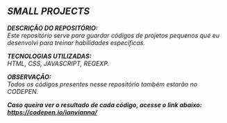## *SMALL PROJECTS*
***DESCRIÇÃO DO REPOSITÓRIO:***  
*Este repositório serve para guardar códigos de projetos pequenos que eu desenvolvi para treinar habilidades específicas.*  
  
***TECNOLOGIAS UTILIZADAS:***  
*HTML, CSS, JAVASCRIPT, REGEXP.*  

***OBSERVAÇÃO:***  
*Todos os códigos presentes nesse repositório também estarão no CODEPEN.*  

***Caso queira ver o resultado de cada código, acesse o link abaixo:***  
***<a href="https://codepen.io/ianvianna/">https://codepen.io/ianvianna/</a>***
